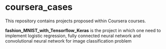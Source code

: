 # coursera_cases

This repository contains projects proposed within Coursera courses.

**fashion_MNIST_with_Tensorflow_Keras** is the project in which one need to implement logistic regression, fully connected neural network and convolutional neural network for image classification problem